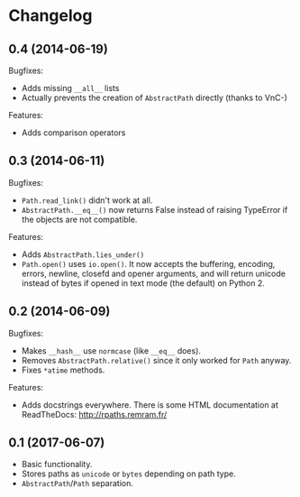 Changelog
=========

0.4 (2014-06-19)
----------------

Bugfixes:
* Adds missing `__all__` lists
* Actually prevents the creation of `AbstractPath` directly (thanks to VnC-)

Features:
* Adds comparison operators

0.3 (2014-06-11)
----------------

Bugfixes:
* `Path.read_link()` didn't work at all.
* `AbstractPath.__eq__()` now returns False instead of raising TypeError if the
  objects are not compatible.

Features:
* Adds `AbstractPath.lies_under()`
* `Path.open()` uses `io.open()`. It now accepts the buffering, encoding,
  errors, newline, closefd and opener arguments, and will return unicode
  instead of bytes if opened in text mode (the default) on Python 2.

0.2 (2014-06-09)
----------------

Bugfixes:
* Makes `__hash__` use `normcase` (like `__eq__` does).
* Removes `AbstractPath.relative()` since it only worked for `Path` anyway.
* Fixes `*atime` methods.

Features:
* Adds docstrings everywhere. There is some HTML documentation at ReadTheDocs:
  http://rpaths.remram.fr/

0.1 (2017-06-07)
----------------

* Basic functionality.
* Stores paths as `unicode` or `bytes` depending on path type.
* `AbstractPath`/`Path` separation.

